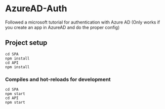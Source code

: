 # AzureAD-Auth
Followed a microsoft tutorial for authentication with Azure AD (Only works if you create an app in AzureAD and do the proper config)

## Project setup

```
cd SPA
npm install
cd API
npm install
```

### Compiles and hot-reloads for development
```
cd SPA
npm start
cd API
npm start
```
